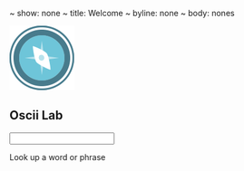 ~ show: none
~ title: Welcome
~ byline: none
~ body: nones

<block styles>
<link href="assets/styles/lexicon.css" rel="stylesheet" media="screen">
</block styles>

<block content>
<section class="index">
    <div class="index-logo"><img src="assets/images/logo-blue.png"></div>
    <h1 class="index-title">Oscii Lab</h1>
    <form class="index-form">
        <input class="index-input" name="word">
    </form>
    <p class="index-byline">Look up a word or phrase</p>
</section>
<section class="lex lex-header col-md-12" style="display:none">
<div class="lex-logo col-md-3"><img src="assets/images/logo-blue-white.png"></div>
<form class="lex-form col-md-8">
    <input class="lex-input" placeholder="search term" value="" id="search" name="word">
</form>
</section>
<!--<nav class="lex lex-nav col-md-12" style="display:none">
<ul>
<li><a href="#" class="focus"><span class="no">1</span>Osciigon</a></li>
<li><a href="#"><span class="no">2</span>Example Clusters</a></li>
<li><a href="#"><span class="no">3</span>Morpheme Relationships</a></li>
</ul>
</nav>-->
<section class="lex page-content col-md-12" style="display:none">
<div class='result-container'>
<p>Loading...</p></div>
</section>
</block content>

<block dependencies>
<script type='text/javascript' src='https://code.jquery.com/ui/1.11.3/jquery-ui.js'></script>
<script type='text/javascript' src='https://cdnjs.cloudflare.com/ajax/libs/lodash.js/3.3.1/lodash.js'></script>
<script type='text/javascript' src='https://cdnjs.cloudflare.com/ajax/libs/async/0.9.0/async.js'></script>
<script type="text/javascript" src="https://www.google.com/jsapi?autoload={'modules':[{'name':'visualization','version':'1.1','packages':['sankey']}]}"></script>
<script type='text/javascript' src='assets/scripts/lexicon.js'></script>
</block dependencies>
